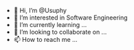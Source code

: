 - 👋 Hi, I’m @Usuphy
- 👀 I’m interested in Software Engineering 
- 🌱 I’m currently learning ...
- 💞️ I’m looking to collaborate on ...
- 📫 How to reach me ...

<!---
Usuphy/Usuphy is a ✨ special ✨ repository because its `README.md` (this file) appears on your GitHub profile.
You can click the Preview link to take a look at your changes.
--->
